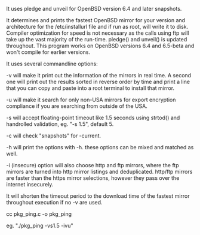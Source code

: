 It uses pledge and unveil for OpenBSD version 6.4 and later snapshots.

It determines and prints the fastest OpenBSD mirror for your version and architecture for the /etc/installurl file and if run 
as root, will write it to disk.
Compiler optimization for speed is not necessary as the calls using ftp will take up the vast majority of the run-time. 
pledge() and unveil() is updated throughout. 
This program works on OpenBSD versions 6.4 and 6.5-beta and won't compile for earlier versions.

It uses several commandline options:

-v will make it print out the information of the mirrors in real time. A second one will print out the results sorted in 
reverse order by time and print a line that you can copy and paste into a root terminal to install that mirror.

-u will make it search for only non-USA mirrors for export encryption compliance if you are searching from outside of the USA.

-s will accept floating-point timeout like 1.5 seconds using strtod() and handrolled validation, eg. "-s 1.5", default 5.

-c will check "snapshots" for -current.

-h will print the options with -h. these options can be mixed and matched as well.

-i (insecure) option will also choose http and ftp mirrors, where the ftp mirrors are turned into http mirror listings and
deduplicated. http/ftp mirrors are faster than the https mirror selections, however they pass over the internet insecurely.

It will shorten the timeout period to the download time of the fastest mirror throughout execution if no -v are used.

cc pkg_ping.c -o pkg_ping

eg. "./pkg_ping -vs1.5 -ivu"
